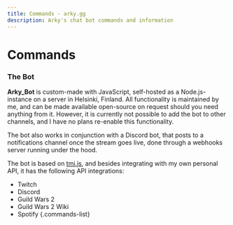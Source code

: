 ```yaml
---
title: Commands - arky.gg
description: Arky's chat bot commands and information
---
```


<script setup lang="ts">
import commands from '../../src/components/botCommands.vue';
</script>

# Commands

<commands />

<h3 class="h3" id="the-bot">The Bot</h3>

**Arky_Bot** is custom-made with JavaScript, self-hosted as a Node.js-instance on a server in Helsinki, Finland. All functionality is maintained by me, and can be made available open-source on request should you need anything from it. However, it is currently not possible to add the bot to other channels, and I have no plans re-enable this functionality.

The bot also works in conjunction with a Discord bot, that posts to a notifications channel once the stream goes live, done through a webhooks server running under the hood.

The bot is based on [tmi.js](https://github.com/tmijs/tmi.js), and besides integrating with my own personal API, it has the following API integrations:

- Twitch
- Discord
- Guild Wars 2
- Guild Wars 2 Wiki
- Spotify
{.commands-list}
